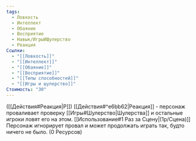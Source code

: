 ```yaml
---
tags:
  - Ловкость
  - Интеллект
  - Обаяние
  - Восприятие
  - Навык/ИгрыИШулерство
  - Реакция
Ссылки:
  - "[[Ловкость]]"
  - "[[Интеллект]]"
  - "[[Обаяние]]"
  - "[[Восприятие]]"
  - "[[Типы способностей]]"
  - "[[Игры и шулерство]]"
Стоимость: "30"
---
```

([[Действия#Реакция|Р]]) [[Действия#^e6bb62|Реакция]] - персонаж проваливает проверку [[Игры#Шулерство|Шулерства]] и остальные игроки ловят его на этом. [[Использование#1 Раз за Сцену|(1р/Сцена)]]
Персонаж игнорирует провал и может продолжать играть так, будто ничего не было. (0 Ресурсов)
